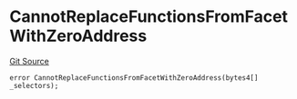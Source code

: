 # CannotReplaceFunctionsFromFacetWithZeroAddress
[Git Source](https://github.com/thrackle-io/rules-protocol/blob/ca661487b49e5b916c4fa8811d6bdafbe530a6c8/src/economic/ruleProcessor/application/ApplicationRuleProcessorDiamondLib.sol)


```solidity
error CannotReplaceFunctionsFromFacetWithZeroAddress(bytes4[] _selectors);
```

